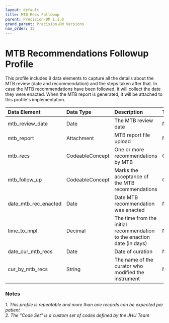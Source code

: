 ```yaml
---
layout: default
title: MTB Recs Followup
parent: Precision-DM 1.1.0
grand_parent: Precision-DM Versions
nav_order: 15
---
```


# MTB Recommendations Followup Profile

This profile includes 8 data elements to capture all the details about the MTB review (date and recommendation) and the steps taken after that. In case the MTB recommendations have been followed, it will collect the date they were enacted. When the MTB report is generated, it will be attached to this profile's implementation.


| Data Element | Data Type     | Description | Terminology| Required
|:-------------|:--------------|:------------|:--------|:--------|
mtb_review_date|Date|The MTB review date|N/A|Required
mtb_report|Attachment|MTB report file upload|N/A|Required
mtb_recs|CodeableConcept|One or more recommendations by MTB|Code Set|Required
mtb_follow_up|CodeableConcept|Marks the acceptance of the MTB recommendations|Code Set|Required
date_mtb_rec_enacted|Date|Date MTB recommendation was enacted|N/A|Required
time_to_impl|Decimal|The time from the initial recommendation to the enaction date (in days)|N/A|Required
date_cur_mtb_recs|Date|Date of curation|N/A|Required
cur_by_mtb_recs|String|The name of the curator who modified the instrument|N/A|Required if known


### Notes
<em>1. This profile is repeatable and more than one records can be expected per patient</em>\
<em>2. The "Code Set" is a custom set of codes defined by the JHU Team</em>